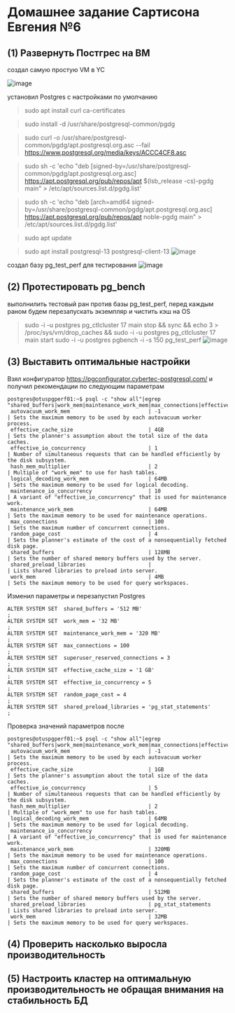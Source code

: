 # Домашнее задание Сартисона Евгения №6 #


## (1) Развернуть Постгрес на ВМ ##
создал самую простую VM в YC 

![image](https://github.com/user-attachments/assets/9b598d4f-1691-4c15-a87b-f4cf33232028)

установил Postgres с настройками по умолчанию
>sudo apt install curl ca-certificates

>sudo install -d /usr/share/postgresql-common/pgdg

>sudo curl -o /usr/share/postgresql-common/pgdg/apt.postgresql.org.asc --fail https://www.postgresql.org/media/keys/ACCC4CF8.asc

>sudo sh -c 'echo "deb [signed-by=/usr/share/postgresql-common/pgdg/apt.postgresql.org.asc] https://apt.postgresql.org/pub/repos/apt $(lsb_release -cs)-pgdg main" > /etc/apt/sources.list.d/pgdg.list'

>sudo sh -c 'echo "deb [arch=amd64 signed-by=/usr/share/postgresql-common/pgdg/apt.postgresql.org.asc] https://apt.postgresql.org/pub/repos/apt noble-pgdg main" > /etc/apt/sources.list.d/pgdg.list'

>sudo apt update

>sudo apt install postgresql-13 postgresql-client-13
![image](https://github.com/user-attachments/assets/5fcc0e98-235a-4fc7-9380-842f2606bbc2)

создал базу pg_test_perf для тестирования
![image](https://github.com/user-attachments/assets/601417dd-f301-4296-a879-4b1bef8cf09a)


## (2) Протестировать pg_bench ##
выполнилить тестовый ран против базы pg_test_perf, перед каждым раном будем перезапускать экземпляр и чистить кэш на OS
> sudo -i -u postgres pg_ctlcluster 17 main stop && sync && echo 3 > /proc/sys/vm/drop_caches  && sudo -i -u postgres  pg_ctlcluster 17 main start
> sudo -i -u postgres pgbench -i -s 150 pg_test_perf
![image](https://github.com/user-attachments/assets/f51b27e2-1099-4c80-b96d-6bb1ba119e4f)



## (3) Выставить оптимальные настройки ##

Взял конфигуратор https://pgconfigurator.cybertec-postgresql.com/ и получил рекомендации по следующим параметрам
```
postgres@otuspgperf01:~$ psql -c "show all"|egrep "shared_buffers|work_mem|maintenance_work_mem|max_connections|effective_cache_size|effective_io_concurrency|random_page_cost|shared_preload_libraries"
 autovacuum_work_mem                         | -1                                      | Sets the maximum memory to be used by each autovacuum worker process.
 effective_cache_size                        | 4GB                                     | Sets the planner's assumption about the total size of the data caches.
 effective_io_concurrency                    | 1                                       | Number of simultaneous requests that can be handled efficiently by the disk subsystem.
 hash_mem_multiplier                         | 2                                       | Multiple of "work_mem" to use for hash tables.
 logical_decoding_work_mem                   | 64MB                                    | Sets the maximum memory to be used for logical decoding.
 maintenance_io_concurrency                  | 10                                      | A variant of "effective_io_concurrency" that is used for maintenance work.
 maintenance_work_mem                        | 64MB                                    | Sets the maximum memory to be used for maintenance operations.
 max_connections                             | 100                                     | Sets the maximum number of concurrent connections.
 random_page_cost                            | 4                                       | Sets the planner's estimate of the cost of a nonsequentially fetched disk page.
 shared_buffers                              | 128MB                                   | Sets the number of shared memory buffers used by the server.
 shared_preload_libraries                    |                                         | Lists shared libraries to preload into server.
 work_mem                                    | 4MB                                     | Sets the maximum memory to be used for query workspaces.
 ```

Изменил параметры и перезапустил Postgres
```
ALTER SYSTEM SET  shared_buffers = '512 MB'                           ;
ALTER SYSTEM SET  work_mem = '32 MB'                                  ;
ALTER SYSTEM SET  maintenance_work_mem = '320 MB'                     ;
ALTER SYSTEM SET  max_connections = 100                               ;
ALTER SYSTEM SET  superuser_reserved_connections = 3                  ;
ALTER SYSTEM SET  effective_cache_size = '1 GB'                       ;
ALTER SYSTEM SET  effective_io_concurrency = 5                        ;
ALTER SYSTEM SET  random_page_cost = 4                                ;
ALTER SYSTEM SET  shared_preload_libraries = 'pg_stat_statements'     ;
```

Проверка значений параметров после 
```
postgres@otuspgperf01:~$ psql -c "show all"|egrep "shared_buffers|work_mem|maintenance_work_mem|max_connections|effective_cache_size|effective_io_concurrency|random_page_cost|shared_preload_libraries"
 autovacuum_work_mem                         | -1                                      | Sets the maximum memory to be used by each autovacuum worker process.
 effective_cache_size                        | 1GB                                     | Sets the planner's assumption about the total size of the data caches.
 effective_io_concurrency                    | 5                                       | Number of simultaneous requests that can be handled efficiently by the disk subsystem.
 hash_mem_multiplier                         | 2                                       | Multiple of "work_mem" to use for hash tables.
 logical_decoding_work_mem                   | 64MB                                    | Sets the maximum memory to be used for logical decoding.
 maintenance_io_concurrency                  | 10                                      | A variant of "effective_io_concurrency" that is used for maintenance work.
 maintenance_work_mem                        | 320MB                                   | Sets the maximum memory to be used for maintenance operations.
 max_connections                             | 100                                     | Sets the maximum number of concurrent connections.
 random_page_cost                            | 4                                       | Sets the planner's estimate of the cost of a nonsequentially fetched disk page.
 shared_buffers                              | 512MB                                   | Sets the number of shared memory buffers used by the server.
 shared_preload_libraries                    | pg_stat_statements                      | Lists shared libraries to preload into server.
 work_mem                                    | 32MB                                    | Sets the maximum memory to be used for query workspaces.
```

## (4) Проверить насколько выросла производительность ##


## (5) Настроить кластер на оптимальную производительность не обращая внимания на стабильность БД ##
